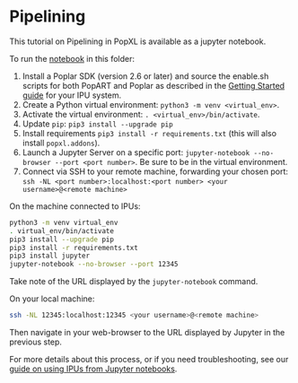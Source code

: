 <!-- Copyright (c) 2022 Graphcore Ltd. All rights reserved. -->
# Pipelining

This tutorial on Pipelining in PopXL is available as a jupyter notebook.

To run the [notebook](mnist.ipynb) in this folder:

1. Install a Poplar SDK (version 2.6 or later) and source the enable.sh scripts
   for both PopART and Poplar as described in the [Getting Started
   guide](https://docs.graphcore.ai/en/latest/getting-started.html) for your IPU
   system.
2. Create a Python virtual environment: `python3 -m venv <virtual_env>`.
3. Activate the virtual environment: `. <virtual_env>/bin/activate`.
4. Update `pip`: `pip3 install --upgrade pip`
5. Install requirements `pip3 install -r requirements.txt` (this will also
   install `popxl.addons`).
6. Launch a Jupyter Server on a specific port:
   `jupyter-notebook --no-browser --port <port number>`. Be sure to be in
   the virtual environment.
7. Connect via SSH to your remote machine, forwarding your chosen port:
   `ssh -NL <port number>:localhost:<port number> <your username>@<remote machine>`

On the machine connected to IPUs:

```bash
python3 -m venv virtual_env
. virtual_env/bin/activate
pip3 install --upgrade pip
pip3 install -r requirements.txt
pip3 install jupyter
jupyter-notebook --no-browser --port 12345
```

Take note of the URL displayed by the `jupyter-notebook` command.

On your local machine:

```bash
ssh -NL 12345:localhost:12345 <your username>@<remote machine>
```

Then navigate in your web-browser to the URL displayed by Jupyter in the previous step.

For more details about this process, or if you need troubleshooting, see our
[guide on using IPUs from Jupyter
notebooks](../../standard_tools/using_jupyter/README.md).
